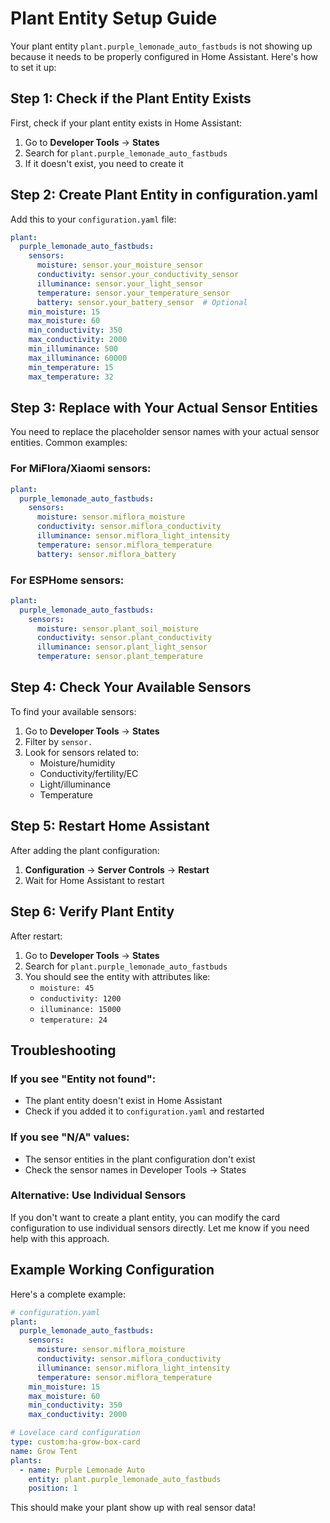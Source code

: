 # Plant Entity Setup Guide

Your plant entity `plant.purple_lemonade_auto_fastbuds` is not showing up because it needs to be properly configured in Home Assistant. Here's how to set it up:

## Step 1: Check if the Plant Entity Exists

First, check if your plant entity exists in Home Assistant:

1. Go to **Developer Tools** → **States**
2. Search for `plant.purple_lemonade_auto_fastbuds`
3. If it doesn't exist, you need to create it

## Step 2: Create Plant Entity in configuration.yaml

Add this to your `configuration.yaml` file:

```yaml
plant:
  purple_lemonade_auto_fastbuds:
    sensors:
      moisture: sensor.your_moisture_sensor
      conductivity: sensor.your_conductivity_sensor
      illuminance: sensor.your_light_sensor
      temperature: sensor.your_temperature_sensor
      battery: sensor.your_battery_sensor  # Optional
    min_moisture: 15
    max_moisture: 60
    min_conductivity: 350
    max_conductivity: 2000
    min_illuminance: 500
    max_illuminance: 60000
    min_temperature: 15
    max_temperature: 32
```

## Step 3: Replace with Your Actual Sensor Entities

You need to replace the placeholder sensor names with your actual sensor entities. Common examples:

### For MiFlora/Xiaomi sensors:
```yaml
plant:
  purple_lemonade_auto_fastbuds:
    sensors:
      moisture: sensor.miflora_moisture
      conductivity: sensor.miflora_conductivity
      illuminance: sensor.miflora_light_intensity
      temperature: sensor.miflora_temperature
      battery: sensor.miflora_battery
```

### For ESPHome sensors:
```yaml
plant:
  purple_lemonade_auto_fastbuds:
    sensors:
      moisture: sensor.plant_soil_moisture
      conductivity: sensor.plant_conductivity
      illuminance: sensor.plant_light_sensor
      temperature: sensor.plant_temperature
```

## Step 4: Check Your Available Sensors

To find your available sensors:

1. Go to **Developer Tools** → **States**
2. Filter by `sensor.` 
3. Look for sensors related to:
   - Moisture/humidity
   - Conductivity/fertility/EC
   - Light/illuminance
   - Temperature

## Step 5: Restart Home Assistant

After adding the plant configuration:
1. **Configuration** → **Server Controls** → **Restart**
2. Wait for Home Assistant to restart

## Step 6: Verify Plant Entity

After restart:
1. Go to **Developer Tools** → **States**
2. Search for `plant.purple_lemonade_auto_fastbuds`
3. You should see the entity with attributes like:
   - `moisture: 45`
   - `conductivity: 1200`
   - `illuminance: 15000`
   - `temperature: 24`

## Troubleshooting

### If you see "Entity not found":
- The plant entity doesn't exist in Home Assistant
- Check if you added it to `configuration.yaml` and restarted

### If you see "N/A" values:
- The sensor entities in the plant configuration don't exist
- Check the sensor names in Developer Tools → States

### Alternative: Use Individual Sensors

If you don't want to create a plant entity, you can modify the card configuration to use individual sensors directly. Let me know if you need help with this approach.

## Example Working Configuration

Here's a complete example:

```yaml
# configuration.yaml
plant:
  purple_lemonade_auto_fastbuds:
    sensors:
      moisture: sensor.miflora_moisture
      conductivity: sensor.miflora_conductivity
      illuminance: sensor.miflora_light_intensity
      temperature: sensor.miflora_temperature
    min_moisture: 15
    max_moisture: 60
    min_conductivity: 350
    max_conductivity: 2000
```

```yaml
# Lovelace card configuration
type: custom:ha-grow-box-card
name: Grow Tent
plants:
  - name: Purple Lemonade Auto
    entity: plant.purple_lemonade_auto_fastbuds
    position: 1
```

This should make your plant show up with real sensor data!